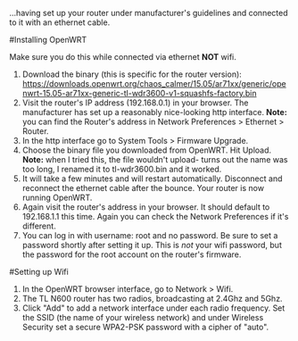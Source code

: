 ...having set up your router under manufacturer's guidelines and connected to it with an ethernet cable.

#Installing OpenWRT

Make sure you do this while connected via ethernet **NOT** wifi.

1. Download the binary (this is specific for the router version): https://downloads.openwrt.org/chaos_calmer/15.05/ar71xx/generic/openwrt-15.05-ar71xx-generic-tl-wdr3600-v1-squashfs-factory.bin
2. Visit the router's IP address (192.168.0.1) in your browser.  The manufacturer has set up a reasonably nice-looking http interface.  **Note:** you can find the Router's address in Network Preferences > Ethernet > Router.
3. In the http interface go to System Tools > Firmware Upgrade.
4. Choose the binary file you downloaded from OpenWRT.  Hit Upload. **Note:** when I tried this, the file wouldn't upload- turns out the name was too long, I renamed it to tl-wdr3600.bin and it worked.
6. It will take a few minutes and will restart automatically.  Disconnect and reconnect the ethernet cable after the bounce.  Your router is now running OpenWRT.
7. Again visit the router's address in your browser.  It should default to 192.168.1.1 this time.  Again you can check the Network Preferences if it's different.
8. You can log in with username: root and no password.  Be sure to set a password shortly after setting it up.  This is *not* your wifi password, but the password for the root account on the router's firmware.

#Setting up Wifi
1. In the OpenWRT browser interface, go to Network > Wifi.
2. The TL N600 router has two radios, broadcasting at 2.4Ghz and 5Ghz.
3. Click "Add" to add a network interface under each radio frequency.  Set the SSID (the name of your wireless network) and under Wireless Security set a secure WPA2-PSK password with a cipher of "auto".
